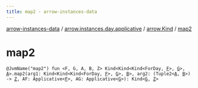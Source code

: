 ```yaml
---
title: map2 - arrow-instances-data
---
```


[arrow-instances-data](../../index.html) / [arrow.instances.day.applicative](../index.html) / [arrow.Kind](index.html) / [map2](./map2.html)

# map2

`@JvmName("map2") fun <F, G, A, B, Z> Kind<Kind<Kind<ForDay, `[`F`](map2.html#F)`>, `[`G`](map2.html#G)`>, `[`A`](map2.html#A)`>.map2(arg1: Kind<Kind<Kind<ForDay, `[`F`](map2.html#F)`>, `[`G`](map2.html#G)`>, `[`B`](map2.html#B)`>, arg2: (Tuple2<`[`A`](map2.html#A)`, `[`B`](map2.html#B)`>) -> `[`Z`](map2.html#Z)`, AF: Applicative<`[`F`](map2.html#F)`>, AG: Applicative<`[`G`](map2.html#G)`>): Kind<`[`G`](map2.html#G)`, `[`Z`](map2.html#Z)`>`